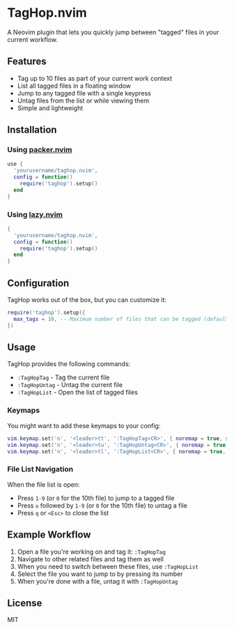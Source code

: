 # TagHop.nvim

A Neovim plugin that lets you quickly jump between "tagged" files in your current workflow.

## Features

- Tag up to 10 files as part of your current work context
- List all tagged files in a floating window
- Jump to any tagged file with a single keypress
- Untag files from the list or while viewing them
- Simple and lightweight

## Installation

### Using [packer.nvim](https://github.com/wbthomason/packer.nvim)

```lua
use {
  'yourusername/taghop.nvim',
  config = function()
    require('taghop').setup()
  end
}
```

### Using [lazy.nvim](https://github.com/folke/lazy.nvim)

```lua
{
  'yourusername/taghop.nvim',
  config = function()
    require('taghop').setup()
  end
}
```

## Configuration

TagHop works out of the box, but you can customize it:

```lua
require('taghop').setup({
  max_tags = 10, -- Maximum number of files that can be tagged (default: 10)
})
```

## Usage

TagHop provides the following commands:

- `:TagHopTag` - Tag the current file
- `:TagHopUntag` - Untag the current file
- `:TagHopList` - Open the list of tagged files

### Keymaps

You might want to add these keymaps to your config:

```lua
vim.keymap.set('n', '<leader>tt', ':TagHopTag<CR>', { noremap = true, silent = true })
vim.keymap.set('n', '<leader>tu', ':TagHopUntag<CR>', { noremap = true, silent = true })
vim.keymap.set('n', '<leader>tl', ':TagHopList<CR>', { noremap = true, silent = true })
```

### File List Navigation

When the file list is open:
- Press `1-9` (or `0` for the 10th file) to jump to a tagged file
- Press `u` followed by `1-9` (or `0` for the 10th file) to untag a file
- Press `q` or `<Esc>` to close the list

## Example Workflow

1. Open a file you're working on and tag it: `:TagHopTag`
2. Navigate to other related files and tag them as well
3. When you need to switch between these files, use `:TagHopList`
4. Select the file you want to jump to by pressing its number
5. When you're done with a file, untag it with `:TagHopUntag`

## License

MIT
